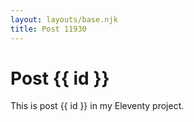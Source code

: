 ```yaml
---
layout: layouts/base.njk
title: Post 11930
---
```


# Post {{ id }}

This is post {{ id }} in my Eleventy project.
